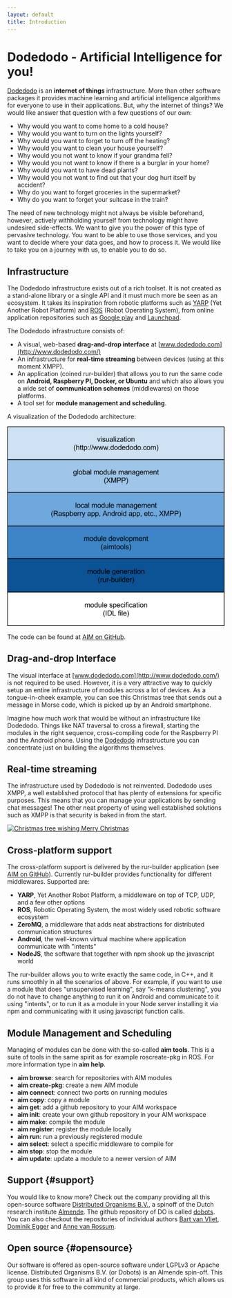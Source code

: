 ```yaml
---
layout: default
title: Introduction
---
```


# Dodedodo - Artificial Intelligence for you!

[Dodedodo](http://www.dodedodo.com/) is an **internet of things** infrastructure. More than other software packages it provides machine learning and artificial intelligence algorithms for everyone to use in their applications. But, why the internet of things? We would like answer that question with a few questions of our own:

* Why would you want to come home to a cold house?
* Why would you want to turn on the lights yourself?
* Why would you want to forget to turn off the heating?
* Why would you want to clean your house yourself?
* Why would you not want to know if your grandma fell?
* Why would you not want to know if there is a burglar in your home?
* Why would you want to have dead plants?
* Why would you not want to find out that your dog hurt itself by accident?
* Why do you want to forget groceries in the supermarket?
* Why do you want to forget your suitcase in the train?

The need of new technology might not always be visible beforehand, however, actively withholding yourself from technology might have undesired side-effects. We want to give you the power of this type of pervasive technology. You want to be able to use those services, and you want to decide where your data goes, and how to process it. We would like to take you on a journey with us, to enable you to do so.

## Infrastructure

The Dodedodo infrastructure exists out of a rich toolset. It is not created as a stand-alone library or a single API and it must much more be seen as an ecosystem. It takes its inspiration from robotic platforms such as [YARP](http://eris.liralab.it/yarp) (Yet Another Robot Platform) and [ROS](http://www.ros.org) (Robot Operating System), from online application repositories such as [Google play](https://play.google.com) and [Launchpad](https://launchpad.net/~dobots/+archive/ppa).

The Dodedodo infrastructure consists of:

* A visual, web-based **drag-and-drop interface** at [www.dodedodo.com](http://www.dodedodo.com/)
* An infrastructure for **real-time streaming** between devices (using at this moment XMPP).
* An application (coined rur-builder) that allows you to run the same code on **Android, Raspberry PI, Docker, or Ubuntu** and which also allows you a wide set of **communication schemes** (middlewares) on those platforms.
* A tool set for **module management and scheduling**. 

A visualization of the Dodedodo architecture:

![Visualization of Dodedodo architecture](img/dodedodo_architecture.png "Visualization of Dodedodo architecture")

The code can be found at [AIM on GitHub](https://github.com/dobots/aim).

## Drag-and-drop Interface

The visual interface at [www.dodedodo.com](http://www.dodedodo.com/) is not required to be used. However, it is a very attractive way to quickly setup an entire infrastructure of modules across a lot of devices. As a tongue-in-cheek example, you can see this Christmas tree that sends out a message in Morse code, which is picked up by an Android smartphone.

Imagine how much work that would be without an infrastructure like Dodedodo. Things like NAT traversal to cross a firewall, starting the modules in the right sequence, cross-compiling code for the Raspberry PI and the Android phone. Using the [Dodedodo](http://www.dodedodo.com/) infrastructure you can concentrate just on building the algorithms themselves.

## Real-time streaming

The infrastructure used by Dodedodo is not reinvented. Dodedodo uses XMPP, a well established protocol that has plenty of extensions for specific purposes. This means that you can manage your applications by sending chat messages! The other neat property of using well established solutions such as XMPP is that security is baked in from the start.

[![Christmas tree wishing Merry Christmas](http://img.youtube.com/vi/6qtAuwOP9bs/0.jpg)](http://www.youtube.com/watch?v=6qtAuwOP9bs)

## Cross-platform support

The cross-platform support is delivered by the rur-builder application (see [AIM on GitHub](https://github.com/dobots/aim)). Currently rur-builder provides functionality for different middlewares. Supported are:

* **YARP**, Yet Another Robot Platform, a middleware on top of TCP, UDP, and a few other options
* **ROS**, Robotic Operating System, the most widely used robotic software ecosystem
* **ZeroMQ**, a middleware that adds neat abstractions for distributed communication structures
* **Android**, the well-known virtual machine where application communicate with \"intents\"
* **NodeJS**, the software that together with npm shook up the javascript world

The rur-builder allows you to write exactly the same code, in C++, and it runs smoothly in all the scenarios of above. For example, if you want to use a module that does \"unsupervised learning\", say \"k-means clustering\", you do not have to change anything to run it on Android and communicate to it using \"intents\", or to run it as a module in your Node server installing it via npm and communicating with it using javascript function calls.

## Module Management and Scheduling

Managing of modules can be done with the so-called **aim tools**. This is a suite of tools in the same spirit as for example roscreate-pkg in ROS. For more information type in **aim help**.

* **aim browse**: search for repositories with AIM modules
* **aim create-pkg**: create a new AIM module
* **aim connect**: connect two ports on running modules
* **aim copy**: copy a module
* **aim get**: add a github repository to your AIM workspace
* **aim init**: create your own github repository in your AIM workspace
* **aim make**: compile the module
* **aim register**: register the module locally
* **aim run**: run a previously registered module
* **aim select**: select a specific middleware to compile for
* **aim stop**: stop the module
* **aim update**: update a module to a newer version of AIM

## Support {#support}

You would like to know more? Check out the company providing all this open-source software [Distributed Organisms B.V.](http://www.dobots.nl), a spinoff of the Dutch research institute [Almende](http://www.almende.com). The github repository of DO is called [dobots](https://github.com/dobots). You can also checkout the repositories of individual authors [Bart van Vliet](https://github.com/vliedel), [Dominik Egger](https://github.com/eggerdo) and [Anne van Rossum](https://github.com/mrquincle).

## Open source {#opensource}

Our software is offered as open-source software under LGPLv3 or Apache license. Distributed Organisms B.V. (or Dobots) is an Almende spin-off. This group uses this software in all kind of commercial products, which allows us to provide it for free to the community at large.

